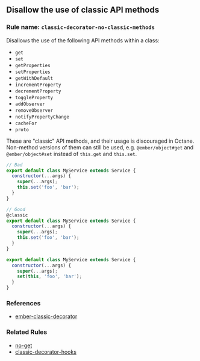 ## Disallow the use of classic API methods

### Rule name: `classic-decorator-no-classic-methods`

Disallows the use of the following API methods within a class:

- `get`
- `set`
- `getProperties`
- `setProperties`
- `getWithDefault`
- `incrementProperty`
- `decrementProperty`
- `toggleProperty`
- `addObserver`
- `removeObserver`
- `notifyPropertyChange`
- `cacheFor`
- `proto`

These are "classic" API methods, and their usage is discouraged in Octane.
Non-method versions of them can still be used, e.g. `@ember/object#get` and
`@ember/object#set` instead of `this.get` and `this.set`.

```javascript
// Bad
export default class MyService extends Service {
  constructor(...args) {
    super(...args);
    this.set('foo', 'bar');
  }
}
```

```javascript
// Good
@classic
export default class MyService extends Service {
  constructor(...args) {
    super(...args);
    this.set('foo', 'bar');
  }
}

export default class MyService extends Service {
  constructor(...args) {
    super(...args);
    set(this, 'foo', 'bar');
  }
}
```

### References

- [ember-classic-decorator](https://github.com/pzuraq/ember-classic-decorator)

### Related Rules

- [no-get](no-get.md)
- [classic-decorator-hooks](classic-decorator-hooks.md)

